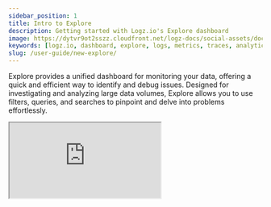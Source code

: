 ```yaml
---
sidebar_position: 1
title: Intro to Explore
description: Getting started with Logz.io's Explore dashboard
image: https://dytvr9ot2sszz.cloudfront.net/logz-docs/social-assets/docs-social.jpg
keywords: [logz.io, dashboard, explore, logs, metrics, traces, analytics, log analysis, observability]
slug: /user-guide/new-explore/
---
```


Explore provides a unified dashboard for monitoring your data, offering a quick and efficient way to identify and debug issues. Designed for investigating and analyzing large data volumes, Explore allows you to use filters, queries, and searches to pinpoint and delve into problems effortlessly.

<!-- ![Explore dashboard](https://dytvr9ot2sszz.cloudfront.net/logz-docs/explore-dashboard/explore-aug21.png)-->

<iframe
  src="https://guide.logz.io/cm0kz9d9i000403l0665xdmng"
  style={{ border: 'none', width: '100%', height: '900px' }}
  allow="fullscreen"
  id="navattic-embed"
/>


### Simple / Lucene

Click on the dropdown menu to switch between Simple and Lucene query-based search:

* **Simple**: An intuitive search with auto-complete functionality. It streamlines your search process and enables faster access to data.

Build your query by selecting fields, parameters, and conditions. To add a value that doesn't appear in your logs, type its name and click on the + sign. You can also add free text to your search, which will convert it into a Lucene query.

<!-- ![Smart Search gif](https://dytvr9ot2sszz.cloudfront.net/logz-docs/explore-dashboard/simple-search-aug6.gif)-->

* **Lucene**: Use Lucene query language for log searches. You can search for free text by typing the text string you want to find; for example, `error` will return all words containing this string, and using quotation marks, `"error"`, will return only the specific word you're searching for.

<!-- ![Lucene Search gif](https://dytvr9ot2sszz.cloudfront.net/logz-docs/explore-dashboard/advanced-search-aug6.gif)-->

![Choose Search Method](https://dytvr9ot2sszz.cloudfront.net/logz-docs/explore-dashboard/choose-search-aug21.png)


### Filters

Filters make it easy to refine and narrow your search. Start by selecting the account you want to filter. Then, click on a field to see its available parameters. Choose the values to include in your view or uncheck to remove them.

All visible fields appear on the left side, including exceptions (if any) and special fields that cannot be filtered but can be added to the table or used as a **field exists** filter.


You can pin up to three custom fields by hovering over them and clicking the star icon. 

<img src="https://dytvr9ot2sszz.cloudfront.net/logz-docs/explore-dashboard/explore-filters-aug21.png" alt="explore-fields" width="700"/>

### Graph View

Visualize trends over time and group data based on your investigations. Hover over the graph to see additional details about each data point, and click and drag to focus on specific time frames or data points.

You can enlarge or reduce the size of the graph by clicking the arrow button at the top right.


<img src="https://dytvr9ot2sszz.cloudfront.net/logz-docs/explore-dashboard/graph-view-aug21.png" alt="graph-view" width="700"/>


### Exceptions

Logz.io Exceptions automatically identifies and highlights exceptions in Explore.

You can see the number of exceptions detected for every query you run. Click the button to open the Exception quick view menu for a detailed view of the exceptions found.

Learn more about [Exceptions](https://docs.logz.io/docs/user-guide/explore/exceptions).

### Choose Time Frame

The default time frame in Explore is the last 15 minutes.

To select a custom time frame, click the time element and choose the period relevant to your overview or investigation.

### Observability IQ Assistant

Click the **AI Assistant** button to activate [Observability IQ Assistant](/docs/user-guide/observability/assistantiq), an AI-powered, chat-based interface that lets you engage in a dynamic conversation with your data. Use one of the pre-configured prompts or type your own question to get real-time insights about your metrics, anomalies, trends, and the overall health of your environment.

![Observability IQ Assistant](https://dytvr9ot2sszz.cloudfront.net/logz-docs/explore-dashboard/assistant-aug21.gif)


### Group By

The default graph view is set to group by all fields, and you can choose specific fields to focus on from the dropdown menu. 

<img src="https://dytvr9ot2sszz.cloudfront.net/logz-docs/explore-dashboard/groupby-aug21.png" alt="smart-search-groupby" width="700"/>



### Table Density

Click the 1L button to change the table view. Selecting **1 Line** provides a compact view, **2 Lines** displays two lines from the logs, and **Expanded** offers a full log view, presenting all relevant data for easier viewing.


<!-- <img src="https://dytvr9ot2sszz.cloudfront.net/logz-docs/explore-dashboard/expand-table-aug6.gif" alt="expand-view" width="700"/>-->

### Create Alert, Copy Link, Export CSV

The ⋮ menu offers additional options for Explore, including:

* **Create Alert**: Opens the configure alert page with the current values and filters already added to the configuration
* **Copy Link**: Generates a URL with your current view, which you can share with team members. You need to be logged in to Logz.io to view it
* **Export CSV**: Exports up to 50,000 logs to a CSV file, including the timestamp and log message

<img src="https://dytvr9ot2sszz.cloudfront.net/logz-docs/explore-dashboard/explore-menu-aug21.png" alt="side-menu" width="700"/>

### Logs Table

Use the Logs Table to view and analyze logs. Access relevant logs and their details quickly, customizing the table by adding or removing columns.

Expand each log to view additional details, see the log in JSON format, and add columns to the table. Filter values in or out of your view as needed. Use the Observability IQ Assistant on fields or values to gain more information about them. 

In the top right corner, choose to view a single log in a new window, view surrounding logs for context, and share the URL of the specific log you're viewing.

<img src="https://dytvr9ot2sszz.cloudfront.net/logz-docs/explore-dashboard/logs-aug21.png" alt="smart-search" width="700"/>


